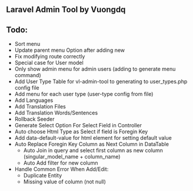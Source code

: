 ## Laravel Admin Tool by Vuongdq

## Todo:
- Sort menu
- Update parent menu Option after adding new
- Fix modifying route correctly
- Special case for User model
- Only show admin menu for admin users (adding to generate menu command)
- Add User Type Table for vl-admin-tool to generating to user_types.php config file
- Add menu for each user type (user-type config from file)
- Add Languages
- Add Translation Files
- Add Translation Words/Sentences
- Rollback Seeder
- Generate Select Option For Select Field in Controller
- Auto choose Html Type as Select if field is Foregin Key
- Add data-default-value for html element for setting default value  
- Auto Replace Foregin Key Column as Next Column in DataTable
    + Auto Join in query and select first column as new column (singular_model_name + column_name)
    + Auto Add filter for new column
- Handle Common Error When Add/Edit:
    + Duplicate Entity
    + Missing value of column (not null)
